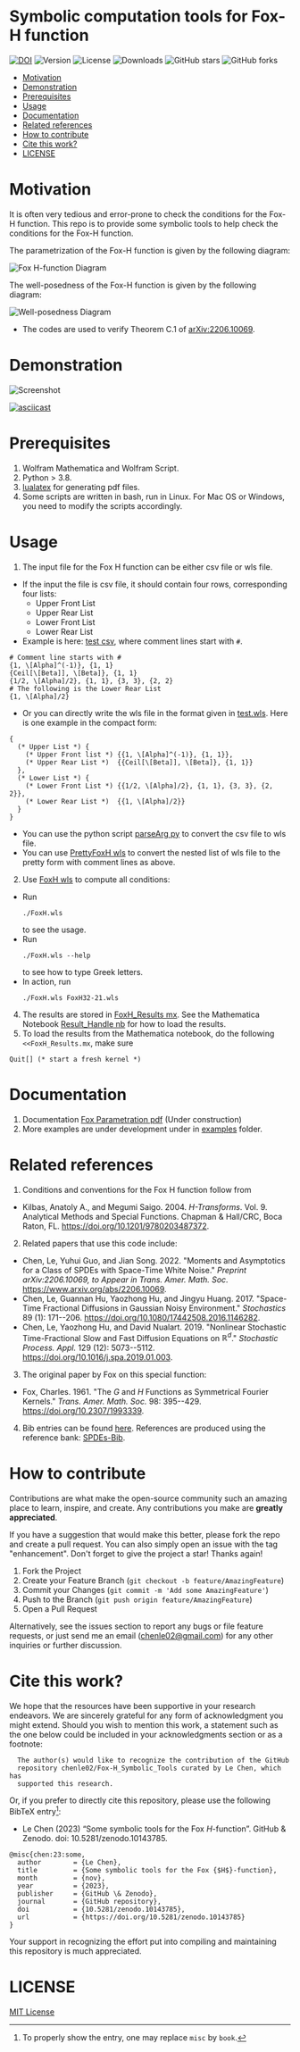 # Symbolic computation tools for Fox-H function
[![DOI](https://zenodo.org/badge/DOI/10.5281/zenodo.10143786.svg)](https://doi.org/10.5281/zenodo.10143786) ![Version](https://img.shields.io/github/v/release/chenle02/Fox-H_Symbolic_Tools) ![License](https://img.shields.io/github/license/chenle02/Fox-H_Symbolic_Tools) ![Downloads](https://img.shields.io/npm/dm/package-name) ![GitHub stars](https://img.shields.io/github/stars/chenle02/Fox-H_Symbolic_Tools) ![GitHub forks](https://img.shields.io/github/forks/chenle02/Fox-H_Symbolic_Tools)

<!-- vim-markdown-toc GFM -->

* [Motivation](#motivation)
* [Demonstration](#demonstration)
* [Prerequisites](#prerequisites)
* [Usage](#usage)
* [Documentation](#documentation)
* [Related references](#related-references)
* [How to contribute](#how-to-contribute)
* [Cite this work?](#cite-this-work)
* [LICENSE](#license)

<!-- vim-markdown-toc -->



# Motivation

It is often very tedious and error-prone to check the conditions for the Fox-H function. This repo is to provide some symbolic tools to help check the conditions for the Fox-H function.

The parametrization of the Fox-H function is given by the following diagram:

![Fox H-function Diagram](./media/FoxH-Diagram.png)

The well-posedness of the Fox-H function is given by the following diagram:

![Well-posedness Diagram](./media/Well-posedness.png)

* The codes are used to verify Theorem C.1 of [arXiv:2206.10069](https://arxiv.org/abs/2206.10069).

# Demonstration

![Screenshot](./media/Screenshot.png)

[![asciicast](https://asciinema.org/a/620136.svg)](https://asciinema.org/a/620136)

# Prerequisites

1. Wolfram Mathematica and Wolfram Script.
2. Python > 3.8.
3. [lualatex](https://www.luatex.org/) for generating pdf files.
4. Some scripts are written in bash, run in Linux. For Mac OS or Windows, you need to modify the scripts accordingly.

# Usage

1. The input file for the Fox H function can be either csv file or wls file.
  * If the input the file is csv file, it should contain four rows, corresponding four lists:
    * Upper Front List
    * Upper Rear List
    * Lower Front List
    * Lower Rear List
  * Example is here: [test csv](test.csv), where comment lines start with `#`.
```wolframscript
# Comment line starts with #
{1, \[Alpha]^(-1)}, {1, 1}
{Ceil[\[Beta]], \[Beta]}, {1, 1}
{1/2, \[Alpha]/2}, {1, 1}, {3, 3}, {2, 2}
# The following is the Lower Rear List
{1, \[Alpha]/2}

```
  * Or you can directly write the wls file in the format given in [test.wls](test.wls). Here is one example in the compact form:
```wolframscript
{
  (* Upper List *) {
    (* Upper Front list *) {{1, \[Alpha]^(-1)}, {1, 1}},
    (* Upper Rear List *)  {{Ceil[\[Beta]], \[Beta]}, {1, 1}}
  },
  (* Lower List *) {
    (* Lower Front List *) {{1/2, \[Alpha]/2}, {1, 1}, {3, 3}, {2, 2}},
    (* Lower Rear List *)  {{1, \[Alpha]/2}}
  }
}
```
  * You can use the python script [parseArg py](./parseArg.py) to convert the csv file to wls file.
  * You can use [PrettyFoxH wls](./PrettyFoxH.wls) to convert the nested list of wls file to the pretty form with comment lines as above.

2. Use [FoxH wls](./FoxH.wls) to compute all conditions:
  * Run
    ```shell
    ./FoxH.wls
    ```
    to see the usage.
  * Run
    ```shell
    ./FoxH.wls --help
    ```
    to see how to type Greek letters.
  * In action, run
    ```shell
    ./FoxH.wls FoxH32-21.wls
    ```
4. The results are stored in [FoxH_Results mx](./FoxH_Results.mx). See the Mathematica Notebook [Result_Handle nb](./Result_Handle.nb) for how to load the results.
5. To load the results from the Mathematica notebook, do the following `<<FoxH_Results.mx`, make sure
```wolframscript
Quit[] (* start a fresh kernel *)
```

# Documentation

1. Documentation [Fox Parametration pdf](./documentation/FoxH-Parametration.pdf) (Under construction)
2. More examples are under development under in [examples](./examples) folder.

# Related references

1. Conditions and conventions for the Fox H function follow from

  * Kilbas, Anatoly A., and Megumi Saigo. 2004. $H$*-Transforms*. Vol. 9. Analytical Methods and Special Functions. Chapman & Hall/CRC, Boca Raton, FL. <https://doi.org/10.1201/9780203487372>.

2. Related papers that use this code include:

  * Chen, Le, Yuhui Guo, and Jian Song. 2022. "Moments and Asymptotics for a Class of SPDEs with Space-Time White Noise." *Preprint arXiv:2206.10069, to Appear in Trans. Amer. Math. Soc.* <https://www.arxiv.org/abs/2206.10069>.
  * Chen, Le, Guannan Hu, Yaozhong Hu, and Jingyu Huang. 2017. "Space-Time Fractional Diffusions in Gaussian Noisy Environment." *Stochastics* 89 (1): 171--206. <https://doi.org/10.1080/17442508.2016.1146282>.
  * Chen, Le, Yaozhong Hu, and David Nualart. 2019. "Nonlinear Stochastic Time-Fractional Slow and Fast Diffusion Equations on $\mathbb{R}^d$." *Stochastic Process. Appl.* 129 (12): 5073--5112. <https://doi.org/10.1016/j.spa.2019.01.003>.

3. The original paper by Fox on this special function:

  * Fox, Charles. 1961. "The $G$ and $H$ Functions as Symmetrical Fourier Kernels." *Trans. Amer. Math. Soc.* 98: 395--429. <https://doi.org/10.2307/1993339>.

4. Bib entries can be found [here](./refs/refs.bib). References are produced using the reference bank: [SPDEs-Bib](https://github.com/chenle02/SPDEs-Bib).

# How to contribute

Contributions are what make the open-source community such an amazing place to learn, inspire, and create. Any contributions you make are **greatly appreciated**.

If you have a suggestion that would make this better, please fork the repo and create a pull request. You can also simply open an issue with the tag "enhancement".
Don't forget to give the project a star! Thanks again!

1. Fork the Project
2. Create your Feature Branch (`git checkout -b feature/AmazingFeature`)
3. Commit your Changes (`git commit -m 'Add some AmazingFeature'`)
4. Push to the Branch (`git push origin feature/AmazingFeature`)
5. Open a Pull Request

Alternatively, see the issues section to report any bugs or file feature requests, or just send me an email (chenle02@gmail.com) for any other inquiries or further discussion.

# Cite this work?

We hope that the resources have been supportive in your research endeavors. We
are sincerely grateful for any form of acknowledgment you might extend. Should
you wish to mention this work, a statement such as the one below could be
included in your acknowledgments section or as a footnote:

```
  The author(s) would like to recognize the contribution of the GitHub
  repository chenle02/Fox-H_Symbolic_Tools curated by Le Chen, which has
  supported this research.
```

Or, if you prefer to directly cite this repository, please use the following
BibTeX entry[^1]:

  * Le Chen (2023) “Some symbolic tools for the Fox $H$-function”. GitHub & Zenodo. doi: 10.5281/zenodo.10143785.
 
```
@misc{chen:23:some,
  author        = {Le Chen},
  title         = {Some symbolic tools for the Fox {$H$}-function},
  month         = {nov},
  year          = {2023},
  publisher     = {GitHub \& Zenodo},
  journal       = {GitHub repository},
  doi           = {10.5281/zenodo.10143785},
  url           = {https://doi.org/10.5281/zenodo.10143785}
}
```

[^1]: To properly show the entry, one may replace `misc` by `book`.

Your support in recognizing the effort put into compiling and maintaining this
repository is much appreciated.

# LICENSE
[MIT License](LICENSE)

